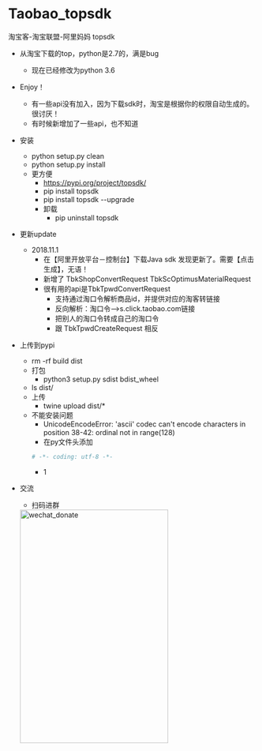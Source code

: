 # Taobao_topsdk
淘宝客-淘宝联盟-阿里妈妈 topsdk

- 从淘宝下载的top，python是2.7的，满是bug
    - 现在已经修改为python 3.6
- Enjoy！
    - 有一些api没有加入，因为下载sdk时，淘宝是根据你的权限自动生成的。很讨厌！
    - 有时候新增加了一些api，也不知道
- 安装
    - python setup.py clean 
    - python setup.py install 
    - 更方便
        - https://pypi.org/project/topsdk/
        - pip install topsdk
        - pip install topsdk --upgrade
        - 卸载 
            - pip uninstall topsdk
    
- 更新update
    - 2018.11.1
        - 在【阿里开放平台－控制台】下载Java sdk 发现更新了。需要【点击生成】，无语！
        - 新增了 TbkShopConvertRequest TbkScOptimusMaterialRequest
        - 很有用的api是TbkTpwdConvertRequest
            - 支持通过淘口令解析商品id，并提供对应的淘客转链接
            - 反向解析：淘口令-->s.click.taobao.com链接
            - 把别人的淘口令转成自己的淘口令
            -  跟 TbkTpwdCreateRequest 相反
            
- 上传到pypi
    - rm -rf build dist
    - 打包
        - python3 setup.py sdist bdist_wheel
    - ls dist/
    - 上传
        - twine upload dist/*
    - 不能安装问题
        - UnicodeEncodeError: 'ascii' codec can't encode characters in position 38-42: ordinal not in range(128)
        - 在py文件头添加
        ```python
        # -*- coding: utf-8 -*-
        ```
        - 1


- 交流
    - 扫码进群
    <img src="http://images7n.dark.net.cn/cps-union-tb-jd-pdd2.jpg" width = "300" height = "473" alt="wechat_donate"  />